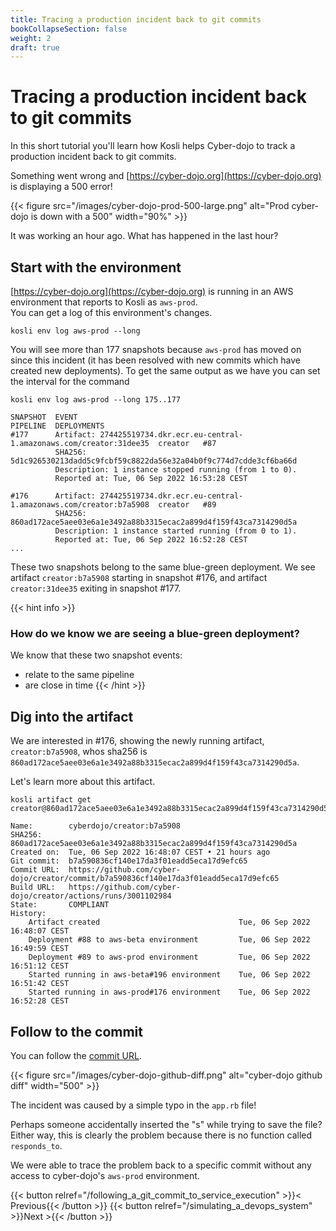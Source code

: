 ```yaml
---
title: Tracing a production incident back to git commits
bookCollapseSection: false
weight: 2
draft: true
---
```


<!-- Add Easter-eggs comments? -->

<!-- Check for inconsistent use of we/you -->

# Tracing a production incident back to git commits

<!-- In the previous tutorial we said "5 minute tutorial" -->

In this short tutorial you'll learn how Kosli helps Cyber-dojo to track a production incident back to git commits.

Something went wrong and [https://cyber-dojo.org](https://cyber-dojo.org) is displaying a 500 error! 

{{< figure src="/images/cyber-dojo-prod-500-large.png" alt="Prod cyber-dojo is down with a 500" width="90%" >}}

It was working an hour ago. What has happened in the last hour?

## Start with the environment

[https://cyber-dojo.org](https://cyber-dojo.org) is running in an AWS environment
that reports to Kosli as `aws-prod`.  
You can get a log of this environment's changes.

```shell {.command}
kosli env log aws-prod --long
```

You will see more than 177 snapshots because 
`aws-prod` has moved on since this incident (it has been resolved with new 
commits which have created new deployments). To get the same output as we have
you can set the interval for the command
```shell {.command}
kosli env log aws-prod --long 175..177
```

```plaintext {.light-console}
SNAPSHOT  EVENT                                                                      PIPELINE  DEPLOYMENTS
#177      Artifact: 274425519734.dkr.ecr.eu-central-1.amazonaws.com/creator:31dee35  creator   #87 
          SHA256: 5d1c926530213dadd5c9fcbf59c8822da56e32a04b0f9c774d7cdde3cf6ba66d             
          Description: 1 instance stopped running (from 1 to 0).                               
          Reported at: Tue, 06 Sep 2022 16:53:28 CEST                                          
                                                                                               
#176      Artifact: 274425519734.dkr.ecr.eu-central-1.amazonaws.com/creator:b7a5908  creator   #89 
          SHA256: 860ad172ace5aee03e6a1e3492a88b3315ecac2a899d4f159f43ca7314290d5a             
          Description: 1 instance started running (from 0 to 1).                               
          Reported at: Tue, 06 Sep 2022 16:52:28 CEST
...
```

These two snapshots belong to the same blue-green deployment.
We see artifact `creator:b7a5908` starting in snapshot #176, and artifact
`creator:31dee35` exiting in snapshot #177.

{{< hint info >}}
### How do we know we are seeing a blue-green deployment?
We know that these two snapshot events:
- relate to the same pipeline
- are close in time
{{< /hint >}}

## Dig into the artifact

We are interested in #176, showing the newly running artifact, `creator:b7a5908`,
whos sha256 is `860ad172ace5aee03e6a1e3492a88b3315ecac2a899d4f159f43ca7314290d5a`.

Let's learn more about this artifact.

```shell {.command}
kosli artifact get creator@860ad172ace5aee03e6a1e3492a88b3315ecac2a899d4f159f43ca7314290d5a
```

```plaintext {.light-console}
Name:        cyberdojo/creator:b7a5908
SHA256:      860ad172ace5aee03e6a1e3492a88b3315ecac2a899d4f159f43ca7314290d5a
Created on:  Tue, 06 Sep 2022 16:48:07 CEST • 21 hours ago
Git commit:  b7a590836cf140e17da3f01eadd5eca17d9efc65
Commit URL:  https://github.com/cyber-dojo/creator/commit/b7a590836cf140e17da3f01eadd5eca17d9efc65
Build URL:   https://github.com/cyber-dojo/creator/actions/runs/3001102984
State:       COMPLIANT
History:  
    Artifact created                               Tue, 06 Sep 2022 16:48:07 CEST
    Deployment #88 to aws-beta environment         Tue, 06 Sep 2022 16:49:59 CEST
    Deployment #89 to aws-prod environment         Tue, 06 Sep 2022 16:51:12 CEST
    Started running in aws-beta#196 environment    Tue, 06 Sep 2022 16:51:42 CEST
    Started running in aws-prod#176 environment    Tue, 06 Sep 2022 16:52:28 CEST
```

## Follow to the commit

You can follow the [commit URL](https://github.com/cyber-dojo/creator/commit/b7a590836cf140e17da3f01eadd5eca17d9efc65).

<!-- This png file shows the commit message (at the top)
     "See an error get deployed right through to prod"
     Ooops. We should probably take another screen shot without this
-->

{{< figure src="/images/cyber-dojo-github-diff.png" alt="cyber-dojo github diff" width="500" >}}

The incident was caused by a simple typo in the `app.rb` file!

Perhaps someone accidentally inserted the "s" while trying to save the file?
Either way, this is clearly the problem because there is no function called `responds_to`.

We were able to trace the problem back to a specific commit without any access to cyber-dojo's `aws-prod` environment.

{{< button relref="/following_a_git_commit_to_service_execution" >}}< Previous{{< /button >}}
{{< button relref="/simulating_a_devops_system" >}}Next >{{< /button >}}

<!-- 
This we would like to show the users:
- Kosli gives developers without access to production environment information about what is running.
- Detect that a new "bit-coin miner" is running in your environment. Rogue artifact detection.
- Kosli can show that a deployment is reported, but artifact didn't start. Find this in artifact view.
- Kosli can show that an artifact started, but no deployment was reported for it.
- Detect an artifact that is missing evidence is running in an environment
- Do we want to mention the whole env being compliant?
- Commit makes the server stop working. Use kosli env diff to find out what artifact changed.
It would be good if we had two versions of env where there are several artifacts that change.
(with easter egg)

(- Find out when/where a given commit is running.)

- See what software is/was running where which is useful in debugging.
  I detect from the web page that there is something wrong with 'saver'. I then want to know
  which version of 'saver' is running now. I want to know what git commit is running.
- List which version of 'saver' is running across all environments.

- We see that beta.cyberdojo.org is not working as expected, but prod is still OK. We do a kosli env diff and
  kosli env log to find out what services has changed.

- Change of K8S infrastructure broke both cyber dojo environments. The fix was to manually change 3 of the
  services on prod. Beta was not fixed and was down for a long period. We might not be able to detect this.

Problems:
- Not every commit generates an artifact. If you only build after 10 commits then 9 will not
be visible.

Things we can do later:
- Find which artifact this "unknown commit" is part of. So we need the git history.
- Kosli can show that an older deployment is running than that is declared. roll-back

 -->